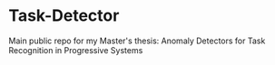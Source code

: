 # Task-Detector
Main public repo for my Master's thesis: Anomaly Detectors for Task Recognition in Progressive Systems
